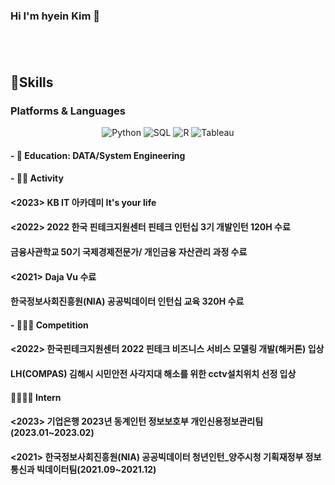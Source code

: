 ### Hi I'm hyein Kim 👋

<!--
**hen-ni/hen-ni** is a ✨ _special_ ✨ repository because its `README.md` (this file) appears on your GitHub profile.-->
## </br>

## 💪Skills
### Platforms &amp; Languages
<div align=center>     
    <img alt="Python" src="https://img.shields.io/badge/python%20-%2314354C.svg?&style=flat-square&logo=python&logoColor=white"/>    
    <img alt="SQL" src="https://img.shields.io/badge/MySQL-005C84?style=flat-square&logo=mysql&logoColor=white"/>   
    <img alt="R" src="https://img.shields.io/badge/R-276DC3?style=flat-square&logo=R&logoColor=white"/>  
    <img alt="Tableau" src="https://img.shields.io/badge/Tableau-E97627?style=flat-square&logo=Tableau&logoColor=white">
</div>


#### - 🌱 Education: DATA/System Engineering </br>
#### - 🌱🌱 Activity
####   <2023> KB IT 아카데미 It's your life
####   <2022> 2022 한국 핀테크지원센터 핀테크 인턴십 3기 개발인턴 120H 수료
####          금융사관학교 50기 국제경제전문가/ 개인금융 자산관리 과정 수료
####   <2021> Daja Vu 수료
####          한국정보사회진흥원(NIA) 공공빅데이터 인턴십 교육 320H 수료
####  - 🌱🌱🌱 Competition
####   <2022> 한국핀테크지원센터 2022 핀테크 비즈니스 서비스 모델링 개발(해커톤) 입상
####         LH(COMPAS) 김해시 시민안전 사각지대 해소를 위한 cctv설치위치 선정 입상
#### 🌱🌱🌱🌱 Intern
####    <2023> 기업은행 2023년 동계인턴 정보보호부 개인신용정보관리팀 (2023.01~2023.02)
####    <2021> 한국정보사회진흥원(NIA) 공공빅데이터 청년인턴_양주시청 기획재정부 정보통신과 빅데이터팀(2021.09~2021.12)
  

